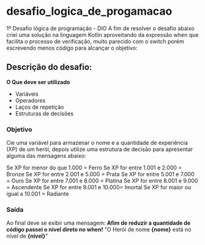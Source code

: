 # desafio_logica_de_progamacao
1º Desafio lógica de programação - DIO
A fim de resolver o desafio abaixo criei uma solução na linguagem Kotlin aproveitando da expressão when que facilita o processo de verificação, muito parecido com o switch porém escrevendo menos código para alcançar o objetivo:

## Descrição do desafio:

**O Que deve ser utilizado**

- Variáveis
- Operadores
- Laços de repetição
- Estruturas de decisões

### Objetivo
Cie uma variável para armazenar o nome e a quantidade de experiência (XP) de um herói, depois utilize uma estrutura de decisão para apresentar alguma das mensagens abaixo:

Se XP for menor do que 1.000 = Ferro
Se XP for entre 1.001 e 2.000 = Bronze
Se XP for entre 2.001 e 5.000 = Prata
Se XP for entre 5.001 e 7.000 = Ouro
Se XP for entre 7.001 e 8.000 = Platina
Se XP for entre 8.001 e 9.000 = Ascendente
Se XP for entre 9.001 e 10.000= Imortal
Se XP for maior ou igual a 10.001 = Radiante

### Saída

Ao final deve se exibir uma mensagem:
**Afim de reduzir a quantidade de código passei o nivel direto no when!** 
"O Herói de nome **{nome}** está no nível de **{nivel}**"